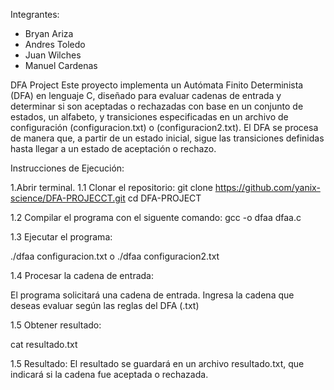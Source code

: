 Integrantes:
- Bryan  Ariza 
- Andres Toledo
- Juan   Wilches
- Manuel Cardenas
  
DFA Project
Este proyecto implementa un Autómata Finito Determinista (DFA) en lenguaje C, diseñado para evaluar cadenas de entrada y determinar si son aceptadas o rechazadas con base en un conjunto de estados, un alfabeto, y transiciones especificadas en un archivo de configuración (configuracion.txt) o (configuracion2.txt). El DFA se procesa de manera que, a partir de un estado inicial, sigue las transiciones definidas hasta llegar a un estado de aceptación o rechazo.

Instrucciones de Ejecución:

1.Abrir terminal. 
1.1 Clonar el repositorio:
 git clone https://github.com/yanix-science/DFA-PROJECCT.git 
 cd DFA-PROJECT

1.2 Compilar el programa con el siguente comando: 
 gcc -o dfaa dfaa.c

1.3 Ejecutar el programa: 

 ./dfaa configuracion.txt o ./dfaa configuracion2.txt

1.4 Procesar la cadena de entrada: 

El programa solicitará una cadena de entrada. Ingresa la cadena que deseas evaluar según las reglas del DFA (.txt)

1.5 Obtener resultado: 

cat resultado.txt

1.5 Resultado: El resultado se guardará en un archivo resultado.txt, que indicará si la cadena fue aceptada o rechazada.
